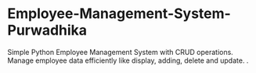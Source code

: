 # Employee-Management-System-Purwadhika
Simple Python Employee Management System with CRUD operations. Manage employee data efficiently like display, adding, delete and update. . 
